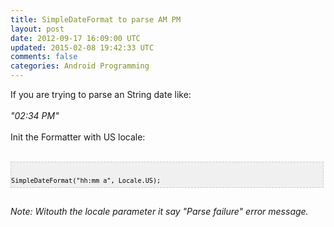 ```yaml
---
title: SimpleDateFormat to parse AM PM
layout: post
date: 2012-09-17 16:09:00 UTC
updated: 2015-02-08 19:42:33 UTC
comments: false
categories: Android Programming
---
```

If you are trying to parse an String date like:<br /><br /><i>"02:34 PM"</i><br /><i><br /></i>Init the Formatter with US locale:<br /><br /><pre style="background-image: URL(http://2.bp.blogspot.com/_z5ltvMQPaa8/SjJXr_U2YBI/AAAAAAAAAAM/46OqEP32CJ8/s320/codebg.gif); background: #f0f0f0; border: 1px dashed #CCCCCC; color: black; font-family: arial; font-size: 12px; height: auto; line-height: 20px; overflow: auto; padding: 0px; text-align: left; width: 99%;"><code style="color: black; word-wrap: normal;"> SimpleDateFormat("hh:mm a", Locale.US);  </code></pre><span class="s1"><br /></span><span class="s1"><i>Note: Witouth the locale parameter it say "Parse failure" error message.&nbsp;</i></span><br /><i><br /></i>